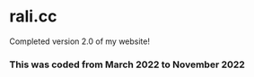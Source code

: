# rali.cc
Completed version 2.0 of my website!

### This was coded from March 2022 to November 2022
